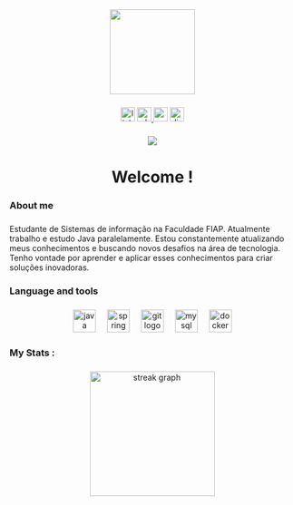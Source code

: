 <div align="center">
  <img height="150" src="https://media4.giphy.com/media/v1.Y2lkPTc5MGI3NjExbzZlODRlZ2J5cDJjcWljcnVrMm44N3hrZ2FoYzl2a2g3djRsd3BoZSZlcD12MV9pbnRlcm5hbF9naWZfYnlfaWQmY3Q9Zw/l3q2Ok1vk3K5BPX44/giphy.gif"  />
</div>

###

<div align="center">
  <img src="https://img.shields.io/static/v1?message=LinkedIn&logo=linkedin&label=&color=#006400&logoColor=white&labelColor=&style=for-the-badge" height="25" alt="linkedin logo"  />
  <a href="https://wa.me/5512981460346" target="_blank">
    <img src="https://img.shields.io/static/v1?message=Whatsapp&logo=whatsapp&label=&color=#077325&logoColor=white&labelColor=#03ad34&style=for-the-badge" height="25" alt="whatsapp logo"  />
  </a>
  <img src="https://img.shields.io/static/v1?message=Gmail&logo=gmail&label=&color=#077325&logoColor=white&labelColor=&style=for-the-badge" height="25" alt="gmail logo"  />
  <img src="https://img.shields.io/static/v1?message=Discord&logo=discord&label=&color=#077325&logoColor=white&labelColor=&style=for-the-badge" height="25" alt="discord logo"  />
</div>

###

<div align="center">
  <img src="https://visitor-badge.laobi.icu/badge?page_id=PabloRangel1.PabloRangel1&left_color=darkgreen"  />
</div>

###

<h1 align="center">Welcome !</h1>

###

<h3 align="left">About me</h3>

###

<p align="left">Estudante de Sistemas de informação na Faculdade FIAP. Atualmente trabalho e estudo Java paralelamente. Estou constantemente atualizando meus conhecimentos e buscando novos desafios na área de tecnologia. Tenho vontade por aprender e aplicar esses conhecimentos para criar soluções inovadoras.</p>

###

<h3 align="left">Language and tools</h3>

###

<div align="center">
  <img src="https://cdn.jsdelivr.net/gh/devicons/devicon/icons/java/java-original.svg" height="40" alt="java logo"  />
  <img width="12" />
  <img src="https://cdn.jsdelivr.net/gh/devicons/devicon/icons/spring/spring-original.svg" height="40" alt="spring logo"  />
  <img width="12" />
  <img src="https://cdn.jsdelivr.net/gh/devicons/devicon/icons/git/git-original.svg" height="40" alt="git logo"  />
  <img width="12" />
  <img src="https://cdn.jsdelivr.net/gh/devicons/devicon/icons/mysql/mysql-original.svg" height="40" alt="mysql logo"  />
  <img width="12" />
  <img src="https://cdn.jsdelivr.net/gh/devicons/devicon/icons/docker/docker-plain-wordmark.svg" height="40" alt="docker logo"  />
</div>

###

<h3 align="left">My Stats :</h3>

###

<div align="center">
  <img src="https://streak-stats.demolab.com?user=PabloRangel1&locale=en&mode=daily&theme=dark&hide_border=false&border_radius=5&order=3" height="220" alt="streak graph"  />
</div>

###
